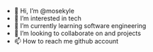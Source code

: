 - 👋 Hi, I’m @mosekyle
- 👀 I’m interested in tech
- 🌱 I’m currently learning software engineering
- 💞️ I’m looking to collaborate on and projects
- 📫 How to reach me github account

<!---
mosekyle/mosekyle is a ✨ special ✨ repository because its `README.md` (this file) appears on your GitHub profile.
You can click the Preview link to take a look at your changes.
--->
